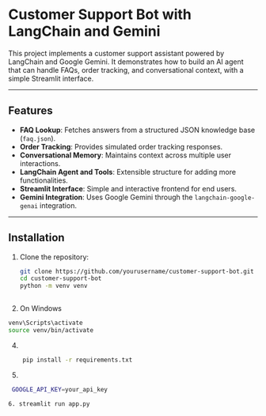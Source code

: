 # Customer Support Bot with LangChain and Gemini

This project implements a customer support assistant powered by LangChain and Google Gemini. It demonstrates how to build an AI agent that can handle FAQs, order tracking, and conversational context, with a simple Streamlit interface.

---

## Features

- **FAQ Lookup**: Fetches answers from a structured JSON knowledge base (`faq.json`).
- **Order Tracking**: Provides simulated order tracking responses.
- **Conversational Memory**: Maintains context across multiple user interactions.
- **LangChain Agent and Tools**: Extensible structure for adding more functionalities.
- **Streamlit Interface**: Simple and interactive frontend for end users.
- **Gemini Integration**: Uses Google Gemini through the `langchain-google-genai` integration.

---

## Installation

1. Clone the repository:
   ```bash
   git clone https://github.com/yourusername/customer-support-bot.git
   cd customer-support-bot
   python -m venv venv
  
2. On Windows
```bash
venv\Scripts\activate
source venv/bin/activate
```


4.
```bash 
    pip install -r requirements.txt
```

5.
```bash
 GOOGLE_API_KEY=your_api_key
```  
```bash
6. streamlit run app.py



